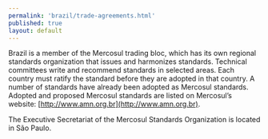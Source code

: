 ```yaml
---
permalink: 'brazil/trade-agreements.html'
published: true
layout: default
---
```

Brazil is a member of the Mercosul trading bloc, which has its own regional standards organization that issues and harmonizes standards. Technical committees write and recommend standards in selected areas. Each country must ratify the standard before they are adopted in that country. A number of standards have already been adopted as Mercosul standards. Adopted and proposed Mercosul standards are listed on Mercosul’s website: [http://www.amn.org.br](http://www.amn.org.br).

The Executive Secretariat of the Mercosul Standards Organization is located in São Paulo. 
